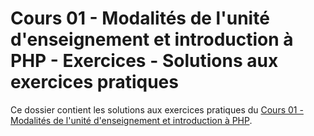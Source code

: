 # Cours 01 - Modalités de l'unité d'enseignement et introduction à PHP - Exercices - Solutions aux exercices pratiques

Ce dossier contient les solutions aux exercices pratiques du
[Cours 01 - Modalités de l'unité d'enseignement et introduction à PHP](../../README.md).
